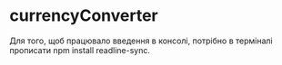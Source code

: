 # currencyConverter
Для того, щоб працювало введення в консолі, потрібно в терміналі прописати npm install readline-sync.
